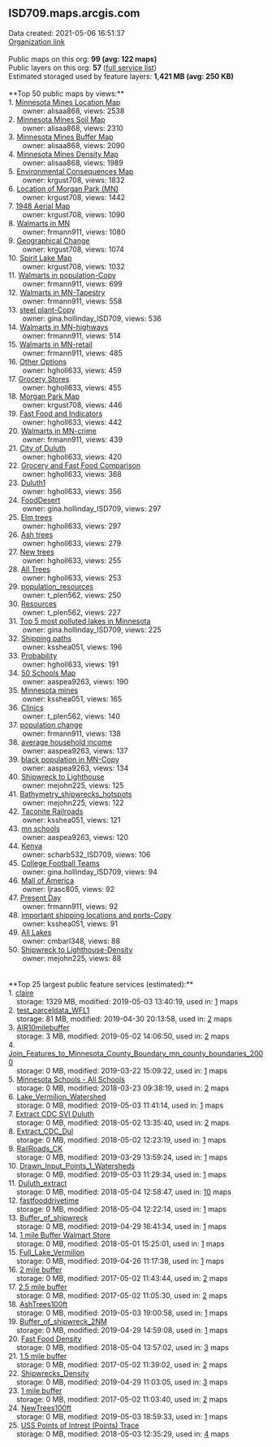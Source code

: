 <h2>ISD709.maps.arcgis.com</h2> Data created: 2021-05-06 16:51:37 <br /><a target='new' href='https://ISD709.maps.arcgis.com'>Organization link</a><br /><br />Public maps on this org: <b>99 (avg: 122 maps)</b><br />Public layers on this org: <b>57 </b>(<a target='new' href='https://services.arcgis.com/xoUeNPvzS8l8XyjH/ArcGIS/rest/services'>full service list</a>)<br />Estimated storaged used by feature layers: <b>1,421 MB (avg: 250 KB)</b><br /><br />**Top 50 public maps by views:**<br />  1. <a target='new' href='https://www.arcgis.com/home/item.html?id=bece14107ab5457cae8f5b1bd5ce258c'>Minnesota Mines Location Map</a> <br />  &nbsp;&nbsp;&nbsp;&nbsp; &nbsp;&nbsp;owner: alisaa868, views: 2538<br />  2. <a target='new' href='https://www.arcgis.com/home/item.html?id=3dc9539225ee41f98179d93c980e4851'>Minnesota Mines Soil Map</a> <br />  &nbsp;&nbsp;&nbsp;&nbsp; &nbsp;&nbsp;owner: alisaa868, views: 2310<br />  3. <a target='new' href='https://www.arcgis.com/home/item.html?id=edff43d314834f88ae06c22cdd1a1f79'>Minnesota Mines Buffer Map</a> <br />  &nbsp;&nbsp;&nbsp;&nbsp; &nbsp;&nbsp;owner: alisaa868, views: 2090<br />  4. <a target='new' href='https://www.arcgis.com/home/item.html?id=82f57773576b4f9aa06a08e00364ca3b'>Minnesota Mines Density Map</a> <br />  &nbsp;&nbsp;&nbsp;&nbsp; &nbsp;&nbsp;owner: alisaa868, views: 1989<br />  5. <a target='new' href='https://www.arcgis.com/home/item.html?id=cded7812a0e34ef4b2a751072484323d'>Environmental Consequences Map</a> <br />  &nbsp;&nbsp;&nbsp;&nbsp; &nbsp;&nbsp;owner: krgust708, views: 1832<br />  6. <a target='new' href='https://www.arcgis.com/home/item.html?id=3eb632d079c343648946d09dd1906fb7'>Location of Morgan Park (MN)</a> <br />  &nbsp;&nbsp;&nbsp;&nbsp; &nbsp;&nbsp;owner: krgust708, views: 1442<br />  7. <a target='new' href='https://www.arcgis.com/home/item.html?id=91633011ee304ca7a5726c0f94556297'>1948 Aerial Map</a> <br />  &nbsp;&nbsp;&nbsp;&nbsp; &nbsp;&nbsp;owner: krgust708, views: 1090<br />  8. <a target='new' href='https://www.arcgis.com/home/item.html?id=26da2085f414430e8ce7214d6f7f1466'>Walmarts in MN</a> <br />  &nbsp;&nbsp;&nbsp;&nbsp; &nbsp;&nbsp;owner: frmann911, views: 1080<br />  9. <a target='new' href='https://www.arcgis.com/home/item.html?id=c745b2b128624353869a4199881d0dbe'>Geographical Change</a> <br />  &nbsp;&nbsp;&nbsp;&nbsp; &nbsp;&nbsp;owner: krgust708, views: 1074<br />  10. <a target='new' href='https://www.arcgis.com/home/item.html?id=63971e707eea4493ae3266d8d028fbc7'>Spirit Lake Map</a> <br />  &nbsp;&nbsp;&nbsp;&nbsp; &nbsp;&nbsp;owner: krgust708, views: 1032<br />  11. <a target='new' href='https://www.arcgis.com/home/item.html?id=9fced85ab541451393b90ab7d8bd1697'>Walmarts in population-Copy</a> <br />  &nbsp;&nbsp;&nbsp;&nbsp; &nbsp;&nbsp;owner: frmann911, views: 699<br />  12. <a target='new' href='https://www.arcgis.com/home/item.html?id=597472a30e314ddfb9621bee3d766c79'>Walmarts in MN-Tapestry</a> <br />  &nbsp;&nbsp;&nbsp;&nbsp; &nbsp;&nbsp;owner: frmann911, views: 558<br />  13. <a target='new' href='https://www.arcgis.com/home/item.html?id=61b43e7a8b514794bbc66d13324bbb88'>steel plant-Copy</a> <br />  &nbsp;&nbsp;&nbsp;&nbsp; &nbsp;&nbsp;owner: gina.hollinday_ISD709, views: 536<br />  14. <a target='new' href='https://www.arcgis.com/home/item.html?id=ea06b464e24e44e7b24ba3b09132ffa8'>Walmarts in MN-highways</a> <br />  &nbsp;&nbsp;&nbsp;&nbsp; &nbsp;&nbsp;owner: frmann911, views: 514<br />  15. <a target='new' href='https://www.arcgis.com/home/item.html?id=0f3b958b74fa4dc78086aec50fd8cac5'>Walmarts in MN-retail</a> <br />  &nbsp;&nbsp;&nbsp;&nbsp; &nbsp;&nbsp;owner: frmann911, views: 485<br />  16. <a target='new' href='https://www.arcgis.com/home/item.html?id=b0e4917113164e918ab7799471e8e475'>Other Options</a> <br />  &nbsp;&nbsp;&nbsp;&nbsp; &nbsp;&nbsp;owner: hgholl633, views: 459<br />  17. <a target='new' href='https://www.arcgis.com/home/item.html?id=3de4f2b8ca7147c5acb75eecf3ac0ff1'>Grocery Stores</a> <br />  &nbsp;&nbsp;&nbsp;&nbsp; &nbsp;&nbsp;owner: hgholl633, views: 455<br />  18. <a target='new' href='https://www.arcgis.com/home/item.html?id=04b28bccd54d451692cbdf3a8c41f0ce'>Morgan Park Map</a> <br />  &nbsp;&nbsp;&nbsp;&nbsp; &nbsp;&nbsp;owner: krgust708, views: 446<br />  19. <a target='new' href='https://www.arcgis.com/home/item.html?id=e216983bb3474eadab2bdc3e80c1b3dc'>Fast Food and Indicators</a> <br />  &nbsp;&nbsp;&nbsp;&nbsp; &nbsp;&nbsp;owner: hgholl633, views: 442<br />  20. <a target='new' href='https://www.arcgis.com/home/item.html?id=c916c7ef347740f69ec6e8982979c967'>Walmarts in MN-crime</a> <br />  &nbsp;&nbsp;&nbsp;&nbsp; &nbsp;&nbsp;owner: frmann911, views: 439<br />  21. <a target='new' href='https://www.arcgis.com/home/item.html?id=de061952b51c4f60889c4616b016967f'>City of Duluth</a> <br />  &nbsp;&nbsp;&nbsp;&nbsp; &nbsp;&nbsp;owner: hgholl633, views: 420<br />  22. <a target='new' href='https://www.arcgis.com/home/item.html?id=232d0e81945b48b0b3c4d6c84caa3f58'>Grocery and Fast Food Comparison</a> <br />  &nbsp;&nbsp;&nbsp;&nbsp; &nbsp;&nbsp;owner: hgholl633, views: 368<br />  23. <a target='new' href='https://www.arcgis.com/home/item.html?id=a1e88f193ba548da890fb512ed77357a'>Duluth1</a> <br />  &nbsp;&nbsp;&nbsp;&nbsp; &nbsp;&nbsp;owner: hgholl633, views: 356<br />  24. <a target='new' href='https://www.arcgis.com/home/item.html?id=8520aaf97ca74922a593b89c73c76f41'>FoodDesert</a> <br />  &nbsp;&nbsp;&nbsp;&nbsp; &nbsp;&nbsp;owner: gina.hollinday_ISD709, views: 297<br />  25. <a target='new' href='https://www.arcgis.com/home/item.html?id=bdb53ebf3f934887b27eac50bbff693f'>Elm trees</a> <br />  &nbsp;&nbsp;&nbsp;&nbsp; &nbsp;&nbsp;owner: hgholl633, views: 297<br />  26. <a target='new' href='https://www.arcgis.com/home/item.html?id=fe3d4f7c3027468a8021be3f85e418e7'>Ash trees</a> <br />  &nbsp;&nbsp;&nbsp;&nbsp; &nbsp;&nbsp;owner: hgholl633, views: 279<br />  27. <a target='new' href='https://www.arcgis.com/home/item.html?id=50470266607042f38f87fa64baa79d20'>New trees</a> <br />  &nbsp;&nbsp;&nbsp;&nbsp; &nbsp;&nbsp;owner: hgholl633, views: 255<br />  28. <a target='new' href='https://www.arcgis.com/home/item.html?id=d9cb380c25c1488bbb1a8d886464d1b1'>All Trees</a> <br />  &nbsp;&nbsp;&nbsp;&nbsp; &nbsp;&nbsp;owner: hgholl633, views: 253<br />  29. <a target='new' href='https://www.arcgis.com/home/item.html?id=cdb7721139b94201b5f8c2c6b6dd3a49'>population_resources</a> <br />  &nbsp;&nbsp;&nbsp;&nbsp; &nbsp;&nbsp;owner: t_plen562, views: 250<br />  30. <a target='new' href='https://www.arcgis.com/home/item.html?id=c4314110433b434284558ae3babe5503'>Resources</a> <br />  &nbsp;&nbsp;&nbsp;&nbsp; &nbsp;&nbsp;owner: t_plen562, views: 227<br />  31. <a target='new' href='https://www.arcgis.com/home/item.html?id=b050552c3909429e9ccb01c0bf12f8c8'>Top 5 most polluted lakes in Minnesota</a> <br />  &nbsp;&nbsp;&nbsp;&nbsp; &nbsp;&nbsp;owner: gina.hollinday_ISD709, views: 225<br />  32. <a target='new' href='https://www.arcgis.com/home/item.html?id=f73f35b4feae4d39a68dd62bdf2ee4de'>Shipping paths</a> <br />  &nbsp;&nbsp;&nbsp;&nbsp; &nbsp;&nbsp;owner: ksshea051, views: 196<br />  33. <a target='new' href='https://www.arcgis.com/home/item.html?id=dc753064b3034c6caa436f67b599e30e'>Probability</a> <br />  &nbsp;&nbsp;&nbsp;&nbsp; &nbsp;&nbsp;owner: hgholl633, views: 191<br />  34. <a target='new' href='https://www.arcgis.com/home/item.html?id=2d3c7b6e1e9d4f9eb815b688f715c3db'>50 Schools Map</a> <br />  &nbsp;&nbsp;&nbsp;&nbsp; &nbsp;&nbsp;owner: aaspea9263, views: 190<br />  35. <a target='new' href='https://www.arcgis.com/home/item.html?id=dc4e639906534821a34f10982e527e3e'>Minnesota mines</a> <br />  &nbsp;&nbsp;&nbsp;&nbsp; &nbsp;&nbsp;owner: ksshea051, views: 165<br />  36. <a target='new' href='https://www.arcgis.com/home/item.html?id=73dd6d14789c48c7b31537d527b26a62'>Clinics</a> <br />  &nbsp;&nbsp;&nbsp;&nbsp; &nbsp;&nbsp;owner: t_plen562, views: 140<br />  37. <a target='new' href='https://www.arcgis.com/home/item.html?id=27d974c598584df7bc53b6f06aba191c'>population change</a> <br />  &nbsp;&nbsp;&nbsp;&nbsp; &nbsp;&nbsp;owner: frmann911, views: 138<br />  38. <a target='new' href='https://www.arcgis.com/home/item.html?id=8aeb19a7b321486f8a6d45c0ab7a2d4a'>average household income</a> <br />  &nbsp;&nbsp;&nbsp;&nbsp; &nbsp;&nbsp;owner: aaspea9263, views: 137<br />  39. <a target='new' href='https://www.arcgis.com/home/item.html?id=116410162331468292eaad5b0dd9a2cd'>black population in MN-Copy</a> <br />  &nbsp;&nbsp;&nbsp;&nbsp; &nbsp;&nbsp;owner: aaspea9263, views: 134<br />  40. <a target='new' href='https://www.arcgis.com/home/item.html?id=b01769729a1e42a38336a3ce45b565ce'>Shipwreck to Lighthouse</a> <br />  &nbsp;&nbsp;&nbsp;&nbsp; &nbsp;&nbsp;owner: mejohn225, views: 125<br />  41. <a target='new' href='https://www.arcgis.com/home/item.html?id=128a515930ec4a7b94c75b1aa862e3c1'>Bathymetry_shipwrecks_hotspots</a> <br />  &nbsp;&nbsp;&nbsp;&nbsp; &nbsp;&nbsp;owner: mejohn225, views: 122<br />  42. <a target='new' href='https://www.arcgis.com/home/item.html?id=1236aa00ed7c4e728dc110caa17a6de8'>Taconite Railroads</a> <br />  &nbsp;&nbsp;&nbsp;&nbsp; &nbsp;&nbsp;owner: ksshea051, views: 121<br />  43. <a target='new' href='https://www.arcgis.com/home/item.html?id=77368738334d46f49a62b28d6b1aca03'>mn schools</a> <br />  &nbsp;&nbsp;&nbsp;&nbsp; &nbsp;&nbsp;owner: aaspea9263, views: 120<br />  44. <a target='new' href='https://www.arcgis.com/home/item.html?id=52bc9288fd204c81be325dd8b51e6014'>Kenya</a> <br />  &nbsp;&nbsp;&nbsp;&nbsp; &nbsp;&nbsp;owner: scharb532_ISD709, views: 106<br />  45. <a target='new' href='https://www.arcgis.com/home/item.html?id=bebc7c98cb8f42e9834926c003724bc8'>College Football Teams</a> <br />  &nbsp;&nbsp;&nbsp;&nbsp; &nbsp;&nbsp;owner: gina.hollinday_ISD709, views: 94<br />  46. <a target='new' href='https://www.arcgis.com/home/item.html?id=e6bf32443375460e8bbb018b13163d85'>Mall of America</a> <br />  &nbsp;&nbsp;&nbsp;&nbsp; &nbsp;&nbsp;owner: ljrasc805, views: 92<br />  47. <a target='new' href='https://www.arcgis.com/home/item.html?id=e7eb30f149574043a50fa9c63b900b01'>Present Day </a> <br />  &nbsp;&nbsp;&nbsp;&nbsp; &nbsp;&nbsp;owner: frmann911, views: 92<br />  48. <a target='new' href='https://www.arcgis.com/home/item.html?id=262249c4fcfa48bdbd3db2aa8e5f8fe6'>important shipping locations and ports-Copy</a> <br />  &nbsp;&nbsp;&nbsp;&nbsp; &nbsp;&nbsp;owner: ksshea051, views: 91<br />  49. <a target='new' href='https://www.arcgis.com/home/item.html?id=b59228b1ea904dceac75b84cf596622b'>All Lakes</a> <br />  &nbsp;&nbsp;&nbsp;&nbsp; &nbsp;&nbsp;owner: cmbarl348, views: 88<br />  50. <a target='new' href='https://www.arcgis.com/home/item.html?id=0c2e327a2fba44608115ed1e8b96386a'>Shipwreck to Lighthouse-Density</a> <br />  &nbsp;&nbsp;&nbsp;&nbsp; &nbsp;&nbsp;owner: mejohn225, views: 88<br /><br /><br />**Top 25 largest public feature services (estimated):**<br /> 1. <a target='new' href='https://www.arcgis.com/home/item.html?id=c2933fed85854d5b9f2a85c6d8b9d3f4'>claire</a><br /> &nbsp;&nbsp;&nbsp;&nbsp;storage: 1329 MB, modified: 2019-05-03 13:40:19,  used in: <a target='new' href='https://ed-ind-tb.s3-us-west-1.amazonaws.com/ADI/c2933fed85854d5b9f2a85c6d8b9d3f4.html'> 1</a> maps<br /> 2. <a target='new' href='https://www.arcgis.com/home/item.html?id=5eb3ef3ec4d0446287e9cb101983dca7'>test_parceldata_WFL1</a><br /> &nbsp;&nbsp;&nbsp;&nbsp;storage: 81 MB, modified: 2019-04-30 20:13:58,  used in: <a target='new' href='https://ed-ind-tb.s3-us-west-1.amazonaws.com/ADI/5eb3ef3ec4d0446287e9cb101983dca7.html'> 2</a> maps<br /> 3. <a target='new' href='https://www.arcgis.com/home/item.html?id=369c17ecad9749c485e097cc359224f3'>AIR10milebuffer</a><br /> &nbsp;&nbsp;&nbsp;&nbsp;storage: 3 MB, modified: 2019-05-02 14:06:50,  used in: <a target='new' href='https://ed-ind-tb.s3-us-west-1.amazonaws.com/ADI/369c17ecad9749c485e097cc359224f3.html'> 2</a> maps<br /> 4. <a target='new' href='https://www.arcgis.com/home/item.html?id=2a52faac124643bab0f8cfc8fc0b353a'>Join_Features_to_Minnesota_County_Boundary_mn_county_boundaries_2000</a><br /> &nbsp;&nbsp;&nbsp;&nbsp;storage: 0 MB, modified: 2019-03-22 15:09:22,  used in: <a target='new' href='https://ed-ind-tb.s3-us-west-1.amazonaws.com/ADI/2a52faac124643bab0f8cfc8fc0b353a.html'> 1</a> maps<br /> 5. <a target='new' href='https://www.arcgis.com/home/item.html?id=eb9de7b872ad49f3823346904e06c7e4'>Minnesota Schools - All Schools</a><br /> &nbsp;&nbsp;&nbsp;&nbsp;storage: 0 MB, modified: 2018-03-23 09:38:19,  used in: <a target='new' href='https://ed-ind-tb.s3-us-west-1.amazonaws.com/ADI/eb9de7b872ad49f3823346904e06c7e4.html'> 2</a> maps<br /> 6. <a target='new' href='https://www.arcgis.com/home/item.html?id=ce01ccc53d5d46a6aa5dbd90d866e1d1'>Lake_Vermilion_Watershed</a><br /> &nbsp;&nbsp;&nbsp;&nbsp;storage: 0 MB, modified: 2019-05-03 11:41:14,  used in: <a target='new' href='https://ed-ind-tb.s3-us-west-1.amazonaws.com/ADI/ce01ccc53d5d46a6aa5dbd90d866e1d1.html'> 1</a> maps<br /> 7. <a target='new' href='https://www.arcgis.com/home/item.html?id=2935e5d4bfd04ec1b952a0bcedb5c026'>Extract CDC SVI Duluth</a><br /> &nbsp;&nbsp;&nbsp;&nbsp;storage: 0 MB, modified: 2018-05-02 13:35:40,  used in: <a target='new' href='https://ed-ind-tb.s3-us-west-1.amazonaws.com/ADI/2935e5d4bfd04ec1b952a0bcedb5c026.html'> 2</a> maps<br /> 8. <a target='new' href='https://www.arcgis.com/home/item.html?id=2cb6eac1a72f4ee08dedb3f0d83c3ba8'>Extract_CDC_Dul</a><br /> &nbsp;&nbsp;&nbsp;&nbsp;storage: 0 MB, modified: 2018-05-02 12:23:19,  used in: <a target='new' href='https://ed-ind-tb.s3-us-west-1.amazonaws.com/ADI/2cb6eac1a72f4ee08dedb3f0d83c3ba8.html'> 1</a> maps<br /> 9. <a target='new' href='https://www.arcgis.com/home/item.html?id=9d49329111ab40d4a07b5e4a3c89bbf0'>RailRoads_CK</a><br /> &nbsp;&nbsp;&nbsp;&nbsp;storage: 0 MB, modified: 2019-03-29 13:59:24,  used in: <a target='new' href='https://ed-ind-tb.s3-us-west-1.amazonaws.com/ADI/9d49329111ab40d4a07b5e4a3c89bbf0.html'> 1</a> maps<br /> 10. <a target='new' href='https://www.arcgis.com/home/item.html?id=3f8398e3166843e89fb021af8f701acc'>Drawn_Input_Points_1_Watersheds</a><br /> &nbsp;&nbsp;&nbsp;&nbsp;storage: 0 MB, modified: 2019-05-03 11:29:34,  used in: <a target='new' href='https://ed-ind-tb.s3-us-west-1.amazonaws.com/ADI/3f8398e3166843e89fb021af8f701acc.html'> 1</a> maps<br /> 11. <a target='new' href='https://www.arcgis.com/home/item.html?id=6189a6cd244249f6a18b689c1db0c659'>Duluth_extract</a><br /> &nbsp;&nbsp;&nbsp;&nbsp;storage: 0 MB, modified: 2018-05-04 12:58:47,  used in: <a target='new' href='https://ed-ind-tb.s3-us-west-1.amazonaws.com/ADI/6189a6cd244249f6a18b689c1db0c659.html'> 10</a> maps<br /> 12. <a target='new' href='https://www.arcgis.com/home/item.html?id=c8d738de8b0c4c0194cf27804cc4c8c9'>fastfooddrivetime</a><br /> &nbsp;&nbsp;&nbsp;&nbsp;storage: 0 MB, modified: 2018-05-04 12:22:14,  used in: <a target='new' href='https://ed-ind-tb.s3-us-west-1.amazonaws.com/ADI/c8d738de8b0c4c0194cf27804cc4c8c9.html'> 1</a> maps<br /> 13. <a target='new' href='https://www.arcgis.com/home/item.html?id=78a1996c3c924fcfb5a2a735d60fbe03'>Buffer_of_shipwreck</a><br /> &nbsp;&nbsp;&nbsp;&nbsp;storage: 0 MB, modified: 2019-04-29 16:41:34,  used in: <a target='new' href='https://ed-ind-tb.s3-us-west-1.amazonaws.com/ADI/78a1996c3c924fcfb5a2a735d60fbe03.html'> 1</a> maps<br /> 14. <a target='new' href='https://www.arcgis.com/home/item.html?id=5d3a9135f28e48c8b94561b97153486b'>1 mile Buffer Walmart Store</a><br /> &nbsp;&nbsp;&nbsp;&nbsp;storage: 0 MB, modified: 2018-05-01 15:25:01,  used in: <a target='new' href='https://ed-ind-tb.s3-us-west-1.amazonaws.com/ADI/5d3a9135f28e48c8b94561b97153486b.html'> 1</a> maps<br /> 15. <a target='new' href='https://www.arcgis.com/home/item.html?id=c6dd8de38a1f41d589a66e222559c750'>Full_Lake_Vermilion</a><br /> &nbsp;&nbsp;&nbsp;&nbsp;storage: 0 MB, modified: 2019-04-26 11:17:38,  used in: <a target='new' href='https://ed-ind-tb.s3-us-west-1.amazonaws.com/ADI/c6dd8de38a1f41d589a66e222559c750.html'> 1</a> maps<br /> 16. <a target='new' href='https://www.arcgis.com/home/item.html?id=39c7b78e92ac492bb82fa7c48ca08af0'>2 mile buffer</a><br /> &nbsp;&nbsp;&nbsp;&nbsp;storage: 0 MB, modified: 2017-05-02 11:43:44,  used in: <a target='new' href='https://ed-ind-tb.s3-us-west-1.amazonaws.com/ADI/39c7b78e92ac492bb82fa7c48ca08af0.html'> 2</a> maps<br /> 17. <a target='new' href='https://www.arcgis.com/home/item.html?id=6730434776f147c7bd29e44d10e60326'>2.5 mile buffer</a><br /> &nbsp;&nbsp;&nbsp;&nbsp;storage: 0 MB, modified: 2017-05-02 11:05:30,  used in: <a target='new' href='https://ed-ind-tb.s3-us-west-1.amazonaws.com/ADI/6730434776f147c7bd29e44d10e60326.html'> 2</a> maps<br /> 18. <a target='new' href='https://www.arcgis.com/home/item.html?id=33028b93ebde4b1fa268a23feda20838'>AshTrees100ft</a><br /> &nbsp;&nbsp;&nbsp;&nbsp;storage: 0 MB, modified: 2019-05-03 19:00:58,  used in: <a target='new' href='https://ed-ind-tb.s3-us-west-1.amazonaws.com/ADI/33028b93ebde4b1fa268a23feda20838.html'> 1</a> maps<br /> 19. <a target='new' href='https://www.arcgis.com/home/item.html?id=103a8e0678354ed69ee36eb83e95912f'>Buffer_of_shipwreck_2NM</a><br /> &nbsp;&nbsp;&nbsp;&nbsp;storage: 0 MB, modified: 2019-04-29 14:59:08,  used in: <a target='new' href='https://ed-ind-tb.s3-us-west-1.amazonaws.com/ADI/103a8e0678354ed69ee36eb83e95912f.html'> 1</a> maps<br /> 20. <a target='new' href='https://www.arcgis.com/home/item.html?id=0de64406811a4bae98c30eb20c522ec6'>Fast Food Density</a><br /> &nbsp;&nbsp;&nbsp;&nbsp;storage: 0 MB, modified: 2018-05-04 13:57:02,  used in: <a target='new' href='https://ed-ind-tb.s3-us-west-1.amazonaws.com/ADI/0de64406811a4bae98c30eb20c522ec6.html'> 3</a> maps<br /> 21. <a target='new' href='https://www.arcgis.com/home/item.html?id=3b3ef19c32a8471a80bd3e12d55845fc'>1.5 mile buffer</a><br /> &nbsp;&nbsp;&nbsp;&nbsp;storage: 0 MB, modified: 2017-05-02 11:39:02,  used in: <a target='new' href='https://ed-ind-tb.s3-us-west-1.amazonaws.com/ADI/3b3ef19c32a8471a80bd3e12d55845fc.html'> 2</a> maps<br /> 22. <a target='new' href='https://www.arcgis.com/home/item.html?id=e52299557dcc43828ca2c087ba677b04'>Shipwrecks_Density</a><br /> &nbsp;&nbsp;&nbsp;&nbsp;storage: 0 MB, modified: 2019-04-29 11:03:05,  used in: <a target='new' href='https://ed-ind-tb.s3-us-west-1.amazonaws.com/ADI/e52299557dcc43828ca2c087ba677b04.html'> 3</a> maps<br /> 23. <a target='new' href='https://www.arcgis.com/home/item.html?id=bce987fac142438eaa3eef9dab5fea47'>1 mile buffer</a><br /> &nbsp;&nbsp;&nbsp;&nbsp;storage: 0 MB, modified: 2017-05-02 11:03:40,  used in: <a target='new' href='https://ed-ind-tb.s3-us-west-1.amazonaws.com/ADI/bce987fac142438eaa3eef9dab5fea47.html'> 2</a> maps<br /> 24. <a target='new' href='https://www.arcgis.com/home/item.html?id=7ac3f66633cc40e3b883785550fb2e7b'>NewTrees100ft</a><br /> &nbsp;&nbsp;&nbsp;&nbsp;storage: 0 MB, modified: 2019-05-03 18:59:33,  used in: <a target='new' href='https://ed-ind-tb.s3-us-west-1.amazonaws.com/ADI/7ac3f66633cc40e3b883785550fb2e7b.html'> 1</a> maps<br /> 25. <a target='new' href='https://www.arcgis.com/home/item.html?id=ecb8dfaf19a249ed9329cf04f39a8a19'>USS Points of Intrest (Points) Trace</a><br /> &nbsp;&nbsp;&nbsp;&nbsp;storage: 0 MB, modified: 2018-05-03 12:35:29,  used in: <a target='new' href='https://ed-ind-tb.s3-us-west-1.amazonaws.com/ADI/ecb8dfaf19a249ed9329cf04f39a8a19.html'> 4</a> maps<br />